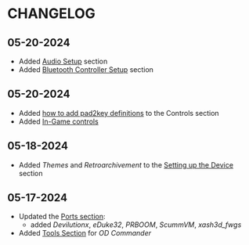 # CHANGELOG

## 05-20-2024

- Added [Audio Setup](https://github.com/LennartHennigs/RG35XX-H-Notes/tree/main#audio-settings) section
- Added [Bluetooth Controller Setup](https://github.com/LennartHennigs/RG35XX-H-Notes/tree/main#pairing-a-bluetooth-controller) section

## 05-20-2024

- Added [how to add pad2key definitions](https://github.com/LennartHennigs/RG35XX-H-Notes/blob/main/README.md#mapping-keys-to-pad-buttons) to the Controls section
- Added [In-Game controls](https://github.com/LennartHennigs/RG35XX-H-Notes/blob/main/README.md#in-game-gb-gba-gb-color-nes-snes-sega-psx)

## 05-18-2024

- Added *Themes* and *Retroarchivement* to the [Setting up the Device](https://github.com/LennartHennigs/RG35XX-H-Notes/blob/main/README.md#setting-up-the-device) section

## 05-17-2024

- Updated the [Ports section](https://github.com/LennartHennigs/RG35XX-H-Notes/blob/main/README.md#configuring-ports):
  - added *Devilutionx*, *eDuke32*, *PRBOOM*, *ScummVM*, *xash3d_fwgs*
- Added [Tools Section](https://github.com/LennartHennigs/RG35XX-H-Notes/blob/main/README.md#od-commander) for *OD Commander*

